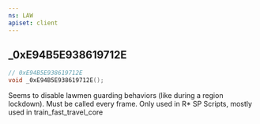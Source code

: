 ```yaml
---
ns: LAW
apiset: client
---
```

## _0xE94B5E938619712E

```c
// 0xE94B5E938619712E
void _0xE94B5E938619712E();
```

Seems to disable lawmen guarding behaviors (like during a region lockdown). Must be called every frame.
Only used in R* SP Scripts, mostly used in train_fast_travel_core




